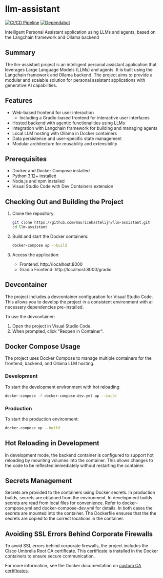 # llm-assistant

[![CI/CD Pipeline](https://github.com/mauricekastelijn/llm-assistant/actions/workflows/cicd.yml/badge.svg?branch=main)](https://github.com/mauricekastelijn/llm-assistant/actions/workflows/cicd.yml)
[![Dependabot](https://github.com/mauricekastelijn/llm-assistant/actions/workflows/dependabot/dependabot-updates/badge.svg?branch=main)](https://github.com/mauricekastelijn/llm-assistant/actions/workflows/dependabot/dependabot-updates)

Intelligent Personal Assistant application using LLMs and agents, based on the Langchain framework and Ollama backend

## Summary
The llm-assistant project is an intelligent personal assistant application that leverages Large Language Models (LLMs) and agents. It is built using the Langchain framework and Ollama backend. The project aims to provide a modular and scalable solution for personal assistant applications with generative AI capabilities.

## Features
- Web-based frontend for user interaction
   - Including a Gradio-based frontend for interactive user interfaces
- Hosted backend with agentic functionalities using LLMs
- Integration with Langchain framework for building and managing agents
- Local LLM hosting with Ollama in Docker containers
- Data persistence and user-specific state management
- Modular architecture for reusability and extensibility

## Prerequisites
- Docker and Docker Compose installed
- Python 3.12+ installed
- Node.js and npm installed
- Visual Studio Code with Dev Containers extension

## Checking Out and Building the Project
1. Clone the repository:
   ```bash
   git clone https://github.com/mauricekastelijn/llm-assistant.git
   cd llm-assistant
   ```

2. Build and start the Docker containers:
   ```bash
   docker-compose up --build
   ```

3. Access the application:
   - Frontend: http://localhost:8000
   - Gradio Frontend: http://localhost:8000/gradio

## Devcontainer
The project includes a devcontainer configuration for Visual Studio Code. This allows you to develop the project in a consistent environment with all necessary dependencies pre-installed.

To use the devcontainer:
1. Open the project in Visual Studio Code.
2. When prompted, click "Reopen in Container".

## Docker Compose Usage
The project uses Docker Compose to manage multiple containers for the frontend, backend, and Ollama LLM hosting.

### Development
To start the development environment with hot reloading:
```bash
docker-compose -f docker-compose-dev.yml up --build
```

### Production
To start the production environment:
```bash
docker-compose up --build
```

## Hot Reloading in Development
In development mode, the backend container is configured to support hot reloading by mounting volumes into the container. This allows changes to the code to be reflected immediately without restarting the container.

## Secrets Management
Secrets are provided to the containers using Docker secrets. In production builds, secrets are obtained from the environment. In development builds secrets are read from local files for convenience. Refer to docker-compose.yml and docker-compose-dev.yml for details. In both cases the secrets are mounted into the container. The Dockerfile ensures that the the secrets are copied to the correct locations in the container.

## Avoiding SSL Errors Behind Corporate Firewalls
To avoid SSL errors behind corporate firewalls, the project includes the Cisco Umbrella Root CA certificate. This certificate is installed in the Docker containers to ensure secure communication.

For more information, see the Docker documentation on [custom CA certificates](https://docs.docker.com/engine/security/certificates/#understand-custom-ca-certificates).
